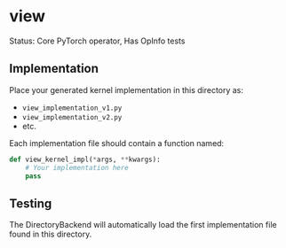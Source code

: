 # view

Status: Core PyTorch operator, Has OpInfo tests

## Implementation

Place your generated kernel implementation in this directory as:
- `view_implementation_v1.py`
- `view_implementation_v2.py`
- etc.

Each implementation file should contain a function named:
```python
def view_kernel_impl(*args, **kwargs):
    # Your implementation here
    pass
```

## Testing

The DirectoryBackend will automatically load the first implementation file found in this directory.
